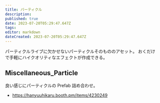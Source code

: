 ```yaml
---
title: パーティクル
description: 
published: true
date: 2023-07-20T05:29:47.647Z
tags: 
editor: markdown
dateCreated: 2023-07-20T05:29:47.647Z
---
```


パーティクルライブに欠かせないパーティクルそのもののアセット。
おくだけで手軽にハイクオリティなエフェクトが作成できる。


## Miscellaneous_Particle

良い感じにパーティクルの Prefab 詰め合わせ。


* https://hanyuuhikaru.booth.pm/items/4230249